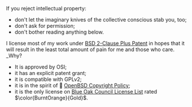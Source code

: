 If you reject intellectual property:
- don't let the imaginary knives of the collective conscious stab you, too;
- don't ask for permission;
- don't bother reading anything below.

I license most of my work under [BSD 2-Clause Plus Patent][] in hopes that it will
result in the least total amount of pain for me and those who care. \_Why?
- It is approved by OSI;
- it has an explicit patent grant;
- it is compatible with GPLv2;
- it is in the spirit of 🐡 [OpenBSD Copyright Policy](https://www.openbsd.org/policy.html);
- it is the only license on
  [Blue Oak Council License List](https://blueoakcouncil.org/list) rated
  $\color{BurntOrange}{Gold}$.

[BSD 2-Clause Plus Patent]: https://spdx.org/licenses/BSD-2-Clause-Patent.html

